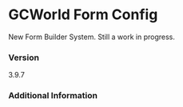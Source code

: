 # GCWorld Form Config

New Form Builder System.  Still a work in progress.




### Version
3.9.7

### Additional Information
